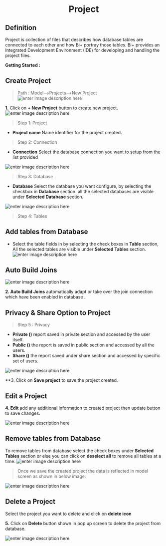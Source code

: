 <center><h1>Project</h1></center>

## Definition

Project is collection of files that describes how database tables are connected to each other and how Bi+ portray those tables.
Bi+ provides an Integrated Development Environment (IDE) for developing and handling the project files.

**Getting Started :**

## Create Project

> Path : Model-->Projects-->New Project
   ![enter image description here](https://raw.githubusercontent.com/sv18042016/fp1/master/images/model1.png)  

   **1.** Click on **+ New Project** button to create new project.
![enter image description here](https://raw.githubusercontent.com/sv18042016/fp1/2e860c3c16b2159e12e2d28276401f043ccc05ac/images/new_project.png)
> Step 1: Project

 - **Project name** Name identifier for the project created.
 
 >Step 2: Connection
- **Connection** Select the database connection you want to setup from the list provided

![enter image description here](https://raw.githubusercontent.com/sv18042016/fp1/master/images/model2.png)

> Step 3: Database

- **Database** Select the database you want configure, by selecting the checkbox in **Database** section. all the selected databases are visible under **Selected Database** section.

![enter image description here](https://raw.githubusercontent.com/sv18042016/fp1/master/images/model3.png)

>Step 4: Tables

## Add tables from Database

- Select the table fields in by selecting the check boxes in **Table** section, All the selected tables are visible under **Selected Tables** section.
![enter image description here](https://raw.githubusercontent.com/sv18042016/fp1/master/images/add_tables.png)

## Auto Build Joins

![enter image description here](https://raw.githubusercontent.com/sv18042016/fp1/master/images/model%204.png)

**2. Auto Build Joins**  automatically adapt or take over the join connection which have been enabled in database .

## Privacy & Share Option to Project
> Step 5 : Privacy

- **Private ()** report saved in private section and accessed by the user itself.
- **Public ()** the report is saved in public section and accessed by all the users.
-  **Share ()** the report saved under share section and accessed by specific set of users.

![enter image description here](https://raw.githubusercontent.com/sv18042016/fp1/8dcf17faa6e3f50d5f3f79ae269a02c1eb7237c9/images/save_project.png)

**3. Click on **Save project** to save the project created.

## Edit a Project

**4. Edit** add any additional information to created project then update button to save changes.

![enter image description here](https://raw.githubusercontent.com/sv18042016/fp1/master/images/model5.png)

## Remove tables from Database 
To remove tables from database select the check boxes under **Selected Tables** section or else you can click on **deselect all** to remove all tables at a time.
![enter image description here](https://raw.githubusercontent.com/sv18042016/fp1/0e5fb234751d7b3cd7f8f40b1ad7d79bca7c22d7/images/remove_tables.png)
> Once we save the created project the data is reflected in model screen as shown in below image:

![enter image description here](https://raw.githubusercontent.com/sv18042016/fp1/master/images/project_final.png)

## Delete a Project

Select the project you want to delete and click on **delete icon**

**5.** Click on **Delete** button shown in pop up screen to delete the project from database.

![enter image description here](https://raw.githubusercontent.com/sv18042016/fp1/master/images/project_del.png)
    
<!--stackedit_data:
eyJoaXN0b3J5IjpbLTE4ODM1OTY2NjBdfQ==
-->